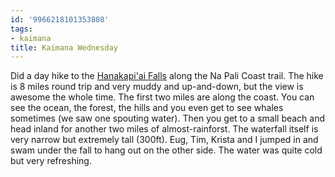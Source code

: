 ```yaml
---
id: '9966218101353808'
tags:
- kaimana
title: Kaimana Wednesday
---
```


Did a day hike to the [Hanakapi'ai Falls](http://www.everytrail.com/guide/hanakapi-ai-falls-na-pali-coast-kauai) along the Na Pali Coast trail. The hike is 8 miles round trip and very muddy and up-and-down, but the view is awesome the whole time. The first two miles are along the coast. You can see the ocean, the forest, the hills and you even get to see whales sometimes (we saw one spouting water). Then you get to a small beach and head inland for another two miles of almost-rainforst. The waterfall itself is very narrow but extremely tall (300ft). Eug, Tim, Krista and I jumped in and swam under the fall to hang out on the other side. The water was quite cold but very refreshing.

